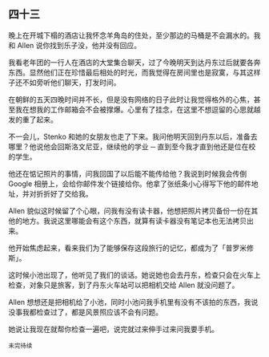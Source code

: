 ## 四十三

晚上在开城下榻的酒店让我怀念羊角岛的住处，至少那边的马桶是不会漏水的。我和 Allen 说你找到乐子没，他并没有回应。

我看老年团的一行人在酒店的大堂集合聊天，过了今晚明天到达丹东过后就要各奔东西。显然他们正在珍惜最后相处的时光，而我觉得在房间里也是寂寞，与其这样子还不如旁听他们聊天，打发时间。

在朝鲜的五天四晚时间并不长，但是没有网络的日子此时让我觉得格外的心焦，甚至我在想我的工作邮箱会不会被撑爆。心里有了挂念，在这里不想逗留的心思就越发的重了起来。

不一会儿，Stenko 和她的女朋友也走了下来。我问他明天回到丹东以后，准备去哪里？他说他会回斯洛文尼亚，继续他的学业 ─ 直到至今我才直到他还是位在校的学生。

他还在惦记照片的事情，问我回国了以后能不能传给他？我说到时候我会传倒 Google 相册上，会给你邮件发个链接给你。他拿了张纸条小心得写下他的邮件地址，并对折折好了交给我。

Allen 貌似这时候留了个心眼，问我有没有读卡器，他想把照片拷贝备份一份在其他的地方。我说这里哪能会有这个东西，就算有读卡器没有笔记本也无法拷贝出来。

他开始焦虑起来，看来我们为了能够保存这段旅行的记忆，都成为了「普罗米修斯」。

这时候小池出现了，他听见了我们的谈话。她说她也会去丹东，检查只会在火车上检查，对象只是旅客，到了丹东火车站可以把相机交给 Allen 就没问题了。

Allen 想想还是把相机给了小池，同时小池问我手机里有没有不该拍的东西，我说没事我都检查过了，都是风景照应该不会有问题。

她说让我现在就帮你检查一遍吧，说完就过来伸手过来问我要手机。

`未完待续`
